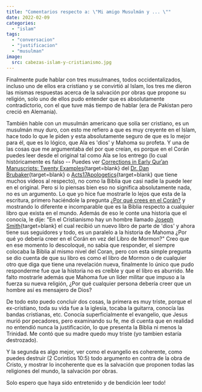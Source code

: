 ```yaml
---
title: "Comentarios respecto a: \"Mi amigo Musulmán y ... \""
date: 2022-02-09
categories: 
  - "islam"
tags: 
  - "conversacion"
  - "justificacion"
  - "musulman"
image:
  src: cabezas-islam-y-cristianismo.jpg
---
```


Finalmente pude hablar con tres musulmanes, todos occidentalizados, incluso uno de ellos era cristiano y se convirtió al Islam, los tres me dieron las mismas respuestas acerca de la salvación por obras que propone su religión, solo uno de ellos pudo entender que es absolutamente contradictorio, con el que tuve más tiempo de hablar (era de Pakistan pero creció en Alemania).

También hable con un musulmán americano que solía ser cristiano, es un musulmán muy duro, con esto me refiero a que es muy creyente en el Islam, hace todo lo que le piden y esta absolutamente seguro de que es lo mejor para él, que es lo lógico, que Ala es 'dios' y Mahoma su profeta. Y una de las cosas que me argumentaba del por que creían, es porque en el Corán puedes leer desde el original tal como Ala se los entrego (lo cual históricamente es falso -- Puedes ver [Corrections in Early Qurʾan Manuscripts: Twenty Examples](https://www.amazon.com/Corrections-Early-Qur%CA%BE%C4%81n-Manuscripts-Manuscript/dp/1949123030/){target=blank} del [Dr. Dan Brubaker](https://www.youtube.com/channel/UCP-g6LEOwXpMwu5PhMCIxhw){target=blank} o [Acts17Apologetics](https://www.youtube.com/watch?v=mXBgWbNfQF4){target=blank} que tiene muchos videos al respecto), no como la Biblia que casi nadie la puede leer en el original. Pero si lo piensas bien eso no significa absolutamente nada, no es un argumento. Lo que yo hice fue mostrarle lo lejos que esta de la escritura, primero haciéndole la pregunta [¿Por qué crees en el Corán?](/articulos/mi-amigo-musulman) y mostrando lo diferente e incomparable que es la Biblia respecto a cualquier libro que exista en el mundo. Además de eso le conte una historia que el conocía, le dije: "En el Cristianismo hay un hombre llamado [Joseph Smith](https://es.wikipedia.org/wiki/Joseph_Smith){target=blank} el cual recibió un nuevo libro de parte de 'dios' y ahora tiene sus seguidores y todo, es un paralelo a la historia de Mahoma ¿Por qué yo debería creer en el Corán en vez del Libro de Mormon?" Creo que en ese momento lo descoloqué, no sabia que responder, el siempre colocaba la Biblia al mismo nivel del Coran, pero con esta simple pregunta se dio cuenta de que su libro es como el libro de Mormon o de cualquier otro que diga que tiene una revelación nueva, finalmente lo único que pudo responderme fue que la historia no es creíble y que el libro es aburrido. Me falto mostrarle además que Mahoma fue un líder militar que impuso a la fuerza su nueva religión, ¿Por qué cualquier persona debería creer que un hombre así es mensajero de Dios?

De todo esto puedo concluir dos cosas, la primera es muy triste, porque el ex-cristiano, toda su vida fue a la iglesia, tocaba la guitarra, conocía las bandas cristianas, etc. Conocía superficialmente el evangelio, que Jesus murió por pecadores, pero examinando su fe, me di cuenta que en realidad no entendió nunca la justificación, lo que presenta la Biblia ni menos la Trinidad. Me contó que su madre quedo muy triste (yo tambien estaría destrozado).

Y la segunda es algo mejor, ver como el evangelio es coherente, como puedes destruir (2 Corintios 10:5) todo argumento en contra de la obra de Cristo, y mostrar lo incoherente que es la salvación que proponen todas las religiones del mundo, la salvación por obras.

Solo espero que haya sido entretenido y de bendición leer todo!
